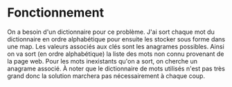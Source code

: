 # Fonctionnement

On a besoin d'un dictionnaire pour ce problème. J'ai sort chaque mot du dictionnaire en ordre alphabétique pour ensuite les stocker sous forme dans une map. Les valeurs associés aux clés sont les anagrames possibles. Ainsi on va sort (en ordre alphabétique) la liste des mots non connu provenant de la page web. Pour les mots inexistants qu'on a sort, on cherche un anagrame associé. À noter que le dictionnaire de mots utilisés n'est pas très grand donc la solution marchera pas nécessairement à chaque coup.